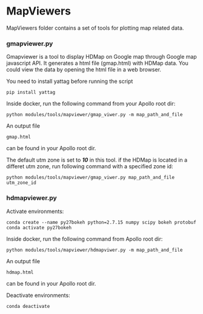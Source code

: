 # MapViewers

MapViewers folder contains a set of tools for plotting map related data.

### gmapviewer.py

Gmapviewer is a tool to display HDMap on Google map through Google map javascript API. It generates a html file (gmap.html) with HDMap data. You could view the data by opening the html file in a web browser.

You need to install yattag before running the script

```
pip install yattag
```

Inside docker, run the following command from your Apollo root dir:

```
python modules/tools/mapviewer/gmap_viwer.py -m map_path_and_file
```

An output file

```
gmap.html
```

can be found in your Apollo root dir.

The default utm zone is set to ***10*** in this tool. if the HDMap is located in a differet utm zone, run following command with a specified zone id:

```
python modules/tools/mapviewer/gmap_viwer.py map_path_and_file utm_zone_id
```

### hdmapviewer.py
Activate environments:

```
conda create --name py27bokeh python=2.7.15 numpy scipy bokeh protobuf
conda activate py27bokeh
```

Inside docker, run the following command from Apollo root dir:
```
python modules/tools/mapviewer/hdmapviwer.py -m map_path_and_file
```

An output file

```
hdmap.html
```

can be found in your Apollo root dir.


Deactivate environments:
```
conda deactivate
```
